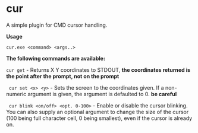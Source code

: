 # cur
A simple plugin for CMD cursor handling.

**Usage**

``cur.exe <command> <args..>``

**The following commands are available:**

``cur get`` - Returns X Y coordinates to STDOUT, **the coordinates returned is the point after the prompt, not on the prompt**

`` cur set <x> <y>`` - Sets the screen to the coordinates given. If a non-numeric argument is given, the argument is defaulted to 0. **be careful**

`` cur blink <on/off> <opt. 0-100>`` - Enable or disable the cursor blinking. You can also supply an optional argument to change the size of the cursor (100 being full character cell, 0 being smallest), even if the cursor is already on.

